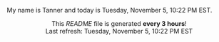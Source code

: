 My name is Tanner and today is Tuesday, November 5, 10:22 PM EST.

<p align="center">This <i>README</i> file is generated <b>every 3 hours</b>!</br>Last refresh: Tuesday, November 5, 10:22 PM EST<br /></p>
